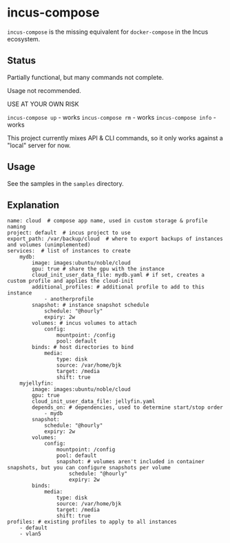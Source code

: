 # incus-compose

`incus-compose` is the missing equivalent for `docker-compose` in the Incus ecosystem.


## Status

Partially functional, but many commands not complete. 

Usage not recommended. 

USE AT YOUR OWN RISK

`incus-compose up` - works
`incus-compose rm` - works
`incus-compose info` - works

This project currently mixes API & CLI commands, so it only works against a "local" server for now.

## Usage

See the samples in the `samples` directory.

## Explanation


```
name: cloud  # compose app name, used in custom storage & profile naming
project: default  # incus project to use
export_path: /var/backup/cloud  # where to export backups of instances and volumes (unimplemented)
services:  # list of instances to create
    mydb:
        image: images:ubuntu/noble/cloud
        gpu: true # share the gpu with the instance
        cloud_init_user_data_file: mydb.yaml # if set, creates a custom profile and applies the cloud-init
        additional_profiles: # additional profile to add to this instance
            - anotherprofile
        snapshot: # instance snapshot schedule
            schedule: "@hourly"
            expiry: 2w
        volumes: # incus volumes to attach
            config:
                mountpoint: /config
                pool: default
        binds: # host directories to bind
            media:
                type: disk
                source: /var/home/bjk
                target: /media
                shift: true
    myjellyfin:
        image: images:ubuntu/noble/cloud
        gpu: true
        cloud_init_user_data_file: jellyfin.yaml
        depends_on: # dependencies, used to determine start/stop order
            - mydb
        snapshot:
            schedule: "@hourly"
            expiry: 2w
        volumes:
            config:
                mountpoint: /config
                pool: default
                snapshot: # volumes aren't included in container snapshots, but you can configure snapshots per volume
                    schedule: "@hourly"
                    expiry: 2w
        binds:
            media:
                type: disk
                source: /var/home/bjk
                target: /media
                shift: true
profiles: # existing profiles to apply to all instances
    - default 
    - vlan5
```
